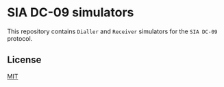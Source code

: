 # SIA DC-09 simulators

This repository contains `Dialler` and `Receiver` simulators for the `SIA DC-09` protocol.

## License

[MIT](./LICENSE)
